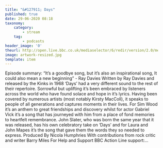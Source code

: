 ```yaml
---
title: "&#127911; Days"
published: true
date: 29-06-2020 08:18
taxonomy:
    category:
        - stream
    tag:
        - podcasts
header_image: '0'
theurl: http://open.live.bbc.co.uk/mediaselector/6/redir/version/2.0/mediaset/audio-nondrm-download/proto/http/vpid/p0808fxg.mp3
image: artwork-resized.jpg
template: item
--- 
```

Episode summary: “It’s a goodbye song, but it’s also an inspirational song, It could also mean a new beginning” - Ray Davies Written by Ray Davies and released by the Kinks in 1968 ‘Days’ had a very different sound to the rest of their repertoire. Sorrowful but uplifting it’s been embraced by listeners across the world who have found solace and hope in it’s lyrics. Having been covered by numerous artists (most notably Kirsty MacColl), it speaks to people of all generations and captures moments in their lives. For Sim Wood it’s an anthem to great friendships and discovery whilst for actor Gabriel Vick it’s a song that has journeyed with him from a place of fond memories to heartfelt remembrance. John Slater, who was born the same year that it was released, has his own celebratory take on ‘Days’ and for Laura and John Mapes it’s the song that gave them the words they so needed to express. Produced By Nicola Humphries With contributions from rock critic and writer Barry Miles For Help and Support BBC Action Line support:…
